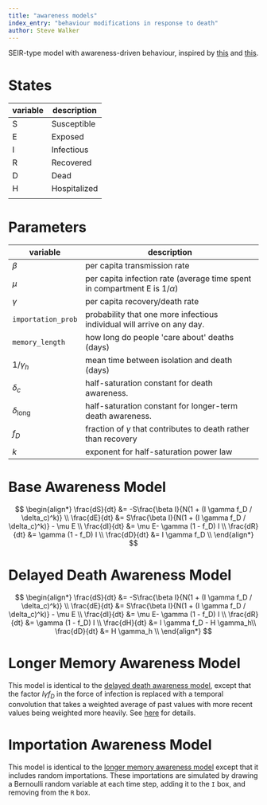 ```yaml
---
title: "awareness models"
index_entry: "behaviour modifications in response to death"
author: Steve Walker
---
```


SEIR-type model with awareness-driven behaviour, inspired by [this](https://doi.org/10.1073/pnas.2009911117) and [this](https://doi.org/10.1016/j.jtbi.2022.111378).

# States

| variable | description  |
| -------- | ------------ |
| S        | Susceptible  |
| E        | Exposed      |
| I        | Infectious   |
| R        | Recovered    |
| D        | Dead         |
| H        | Hospitalized |
|          |              |


# Parameters

| variable               | description                                                                   |
| ---------------------- | ----------------------------------------------------------------------------- |
| $\beta$                | per capita transmission rate                                                  |
| $\mu$                  | per capita infection rate (average time spent in compartment E is $1/\alpha$) |
| $\gamma$               | per capita recovery/death rate                                                |
| `importation_prob`     | probability that one more infectious individual will arrive on any day.       |
| `memory_length`        | how long do people 'care about' deaths (days)                                 |
| $1/\gamma_h$           | mean time between isolation and death (days)                                  |
| $\delta_c$             | half-saturation constant for death awareness.                                 |
| $\delta_{\text{long}}$ | half-saturation constant for longer-term death awareness.                     |
| $f_D$                  | fraction of $\gamma$ that contributes to death rather than recovery           |
| $k$                    | exponent for half-saturation power law                                        |

# Base Awareness Model

$$
\begin{align*}
\frac{dS}{dt} &= -S\frac{\beta I}{N(1 + (I \gamma f_D / \delta_c)^k)} \\
\frac{dE}{dt} &= S\frac{\beta I}{N(1 + (I \gamma f_D / \delta_c)^k)} - \mu E \\
\frac{dI}{dt} &= \mu E- \gamma (1 - f_D) I \\
\frac{dR}{dt} &= \gamma (1 - f_D) I \\
\frac{dD}{dt} &= I \gamma f_D \\
\end{align*}
$$

# Delayed Death Awareness Model

$$
\begin{align*}
\frac{dS}{dt} &= -S\frac{\beta I}{N(1 + (I \gamma f_D / \delta_c)^k)} \\
\frac{dE}{dt} &= S\frac{\beta I}{N(1 + (I \gamma f_D / \delta_c)^k)} - \mu E \\
\frac{dI}{dt} &= \mu E- \gamma (1 - f_D) I \\
\frac{dR}{dt} &= \gamma (1 - f_D) I \\
\frac{dH}{dt} &= I \gamma f_D - H \gamma_h\\
\frac{dD}{dt} &= H \gamma_h \\
\end{align*}
$$

# Longer Memory Awareness Model

This model is identical to the [delayed death awareness model](#delayed-death-awareness-model), except that the factor $I \gamma f_D$ in the force of infection is replaced with a temporal convolution that takes a weighted average of past values with more recent values being weighted more heavily. See [here](https://github.com/canmod/macpan2/blob/main/inst/starter_models/awareness/tmb.R) for details.

# Importation Awareness Model

This model is identical to the [longer memory awareness model](#longer-memory-awareness-model) except that it includes random importations. These importations are simulated by drawing a Bernoulli random variable at each time step, adding it to the `I` box, and removing from the `R` box.

